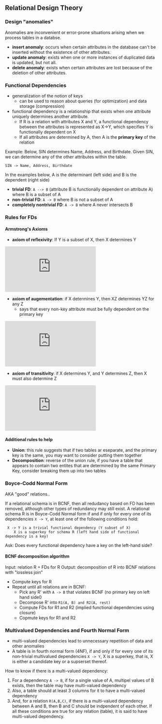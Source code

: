 ## Relational Design Theory

### Design "anomalies" 
Anomalies are inconvenient or error-prone situations arising when we process tables in a databse.                                                                                                
- **insert anomaly**: occurs when certain attributes in the database can't be inserted without the existence of other attributes.
- **update anomaly**: exists when one or more instances of duplicated data is updated, but not all.
- **delete anomaly**: exists when certain attributes are lost because of the deletion of other attributes.

### Functional Dependencies
- generalization of the notion of keys
  - can be used to reason about queries (for optimization) and data storage (compression)
- functional dependency is a relationship that exists when one attribute uniquely determines another attribute.
  - If R is a relation with attributes X and Y, a functional dependency between the attributes is represented as X->Y, which specifies Y is functionally dependent on X                    
  - If all attributes are determined by A, then A is the **primary key** of the relation

Example: Below, SIN determines Name, Address, and Birthdate. Given SIN, we can determine any of the other attributes within the table.
```
SIN -> Name, Address, Birthdate
```

In the examples below, A is the determinant (left side) and B is the dependent (right side)
- **trivial FD**: ```A --> B``` (attribute B is functionally dependent on attribute A) where B is a subset of A
- **non-trivial FD**: ```A -> B``` where B is not a subset of A
- **completely nontrivial FD**: ```A -> B``` where A never intersects B 

### Rules for FDs
#### Armstrong's Axioms
- **axiom of reflexivity**: If Y is a subset of X, then X determines Y 

![equation](https://latex.codecogs.com/gif.latex?%5Ctext%20if%20%5C%3B%20Y%20%5Csubseteq%20X%2C%20%5Ctext%20then%20%5C%3B%20X%20%5Crightarrow%20Y)

- **axiom of augementation**: if X determines Y, then XZ determines YZ for any Z
  - says that every non-key attribute must be fully dependent on the primary key 

![equation](https://latex.codecogs.com/gif.latex?%5Ctext%20if%20%5C%3B%20X%20%5Crightarrow%20Y%2C%20%5Ctext%20then%20%5C%3B%20XZ%20%5Ctext%20%5C%3B%20for%20%5C%3A%20any%20%5C%3B%20Z)

- **axiom of transitivity**: if X determines Y, and Y determines Z, then X must also determine Z

![equation](https://latex.codecogs.com/gif.latex?%5Ctext%20if%20%5C%3B%20X%20%5Crightarrow%20Y%20%5C%3B%20%5Ctext%20and%20%5C%3B%20Y%20%5Crightarrow%20Z%2C%20%5C%3B%20%5Ctext%20then%20%5C%3B%20X%20%5Crightarrow%20Z)

#### Additional rules to help
- **Union**: this rule suggests that if two tables ar eseparate, and the primary key is the same, you may want to consider putting them together
- **Decomposition**: reverse of the union rule, if you have a table that appears to contain two entites that are determined by the same Primary Key, consider breaking them up into two tables 

### Boyce-Codd Normal Form
AKA "good" relations..

If a relational schema is in BCNF, then all redudancy based on FD has been removed, although other types of redundancy may still exist. A relational schema R is in Boyce-Codd Normal form if and if only for every one of its dependencies ```X -> Y```, at least one of the following conditions hold:
```
 X -> Y is a trivial functional dependency (Y subset of X)
    X is a superkey for schema R (left hand side of functional dependency is a key) 
```
Ask: Does every functional dependency have a key on the left-hand side? 

#### BCNF decomposition algorithm
Input: relation R + FDs for R
Output: decomposition of R into BCNF relations with "lossless join"
- Compute keys for R
- Repeat until all relations are in BCNF:
  - Pick any R' with ```A -> B``` that violates BCNF (no primary key on left hand side0
  - Decompose R' into ```R1(A, B) and R2(A, rest)```
  - Compute FDs for R1 and R2 (implied functional dependencies using closure)
  - Copmute keys for R1 and R2

### Multivalued Dependencies and Fourth Normal Form
- multi-valued dependencies lead to unnecessary repetition of data and other anomalies
- A table is in fourth normal form (4NF), if and only if for every one of its non-trivial multivalued dependencies ```X -> Y```, X is a superkey, that is, X is either a candidate key or a supserset thereof. 

How to know if there is a multi-valued dependency: 
1. For a dependency ```A -> B```, if for a single value of A, multipel values of B exists, then the table may have multi-valued dependency
2. Also, a table should at least 3 columns for it to have a multi-valued dependency
3. And, for a relation ```R(A,B,C)```, if there is a multi-valued dependency between A and B, then B and C should be indpendent of each other.
If all these conditions are true for any relation (table), it is said to have multi-valued dependency.
